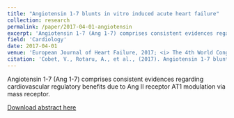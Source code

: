 ```yaml
---
title: "Angiotensin 1-7 blunts in vitro induced acute heart failure"
collection: research
permalink: /paper/2017-04-01-angiotensin
excerpt: 'Angiotensin 1-7 (Ang 1-7) comprises consistent evidences regarding cardiovascular regulatory benefits due to Ang II receptor AT1 modulation via mass receptor.'
field: 'Cardiology'
date: 2017-04-01
venue: 'European Journal of Heart Failure, 2017; <i> The 4th World Congress on Acute Heart Failure, Paris, France, 29 April – 2 May 2017 </i>'
citation: 'Cobet, V., Rotaru, A., et al., (2017). Angiotensin 1-7 blunts in vitro induced acute heart failure. <i>European Journal of Heart Failure</i>, 19 (S1), 597.  https://doi.org/10.1002/ejhf.833'
---
```

Angiotensin 1-7 (Ang 1-7) comprises consistent evidences regarding cardiovascular regulatory benefits due to Ang II receptor AT1 modulation via mass receptor.

[Download abstract here](https://repository.usmf.md/handle/20.500.12710/19699)
